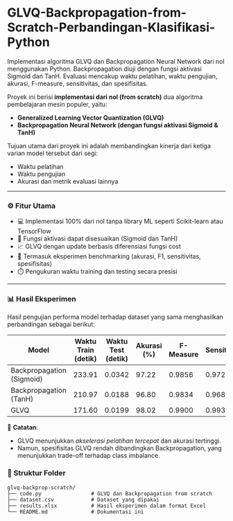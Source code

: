 # GLVQ-Backpropagation-from-Scratch-Perbandingan-Klasifikasi-Python
Implementasi algoritma GLVQ dan Backpropagation Neural Network dari nol menggunakan Python. Backpropagation diuji dengan fungsi aktivasi Sigmoid dan TanH. Evaluasi mencakup waktu pelatihan, waktu pengujian, akurasi, F-measure, sensitivitas, dan spesifisitas.

Proyek ini berisi **implementasi dari nol (from scratch)** dua algoritma pembelajaran mesin populer, yaitu:
* **Generalized Learning Vector Quantization (GLVQ)**
* **Backpropagation Neural Network (dengan fungsi aktivasi Sigmoid & TanH)**

Tujuan utama dari proyek ini adalah membandingkan kinerja dari ketiga varian model tersebut dari segi:
* Waktu pelatihan
* Waktu pengujian
* Akurasi dan metrik evaluasi lainnya

---
### ⚙️ Fitur Utama
* 💻 Implementasi 100% dari nol tanpa library ML seperti Scikit-learn atau TensorFlow
* 🔁 Fungsi aktivasi dapat disesuaikan (Sigmoid dan TanH)
* 📈 GLVQ dengan update berbasis diferensiasi fungsi cost
* 🧪 Termasuk eksperimen benchmarking (akurasi, F1, sensitivitas, spesifisitas)
* ⏱️ Pengukuran waktu training dan testing secara presisi

---
### 📊 Hasil Eksperimen
Hasil pengujian performa model terhadap dataset yang sama menghasilkan perbandingan sebagai berikut:

| Model                     | Waktu Train (detik) | Waktu Test (detik) | Akurasi (%) | F-Measure | Sensitivitas | Spesifisitas |
| ------------------------- | ------------------- | ------------------ | ----------- | --------- | ------------ | ------------ |
| Backpropagation (Sigmoid) | 233.91              | 0.0342             | 97.22       | 0.9856    | 0.9728       | 0.9394       |
| Backpropagation (TanH)    | 210.97              | 0.0188             | 96.80       | 0.9834    | 0.9685       | 0.9394       |
| GLVQ                      | 171.60              | 0.0199             | 98.02       | 0.9900    | 0.9930       | 0.3485       |

📌 **Catatan**:
* GLVQ menunjukkan *akselerasi pelatihan tercepat* dan akurasi tertinggi.
* Namun, spesifisitas GLVQ rendah dibandingkan Backpropagation, yang menunjukkan trade-off terhadap class imbalance.

### 📂 Struktur Folder

```
glvq-backprop-scratch/
├── code.py                # GLVQ dan Backpropagation from scratch
├── dataset.csv            # Dataset yang dipakai
├── results.xlsx           # Hasil eksperimen dalam format Excel
└── README.md              # Dokumentasi ini
```
